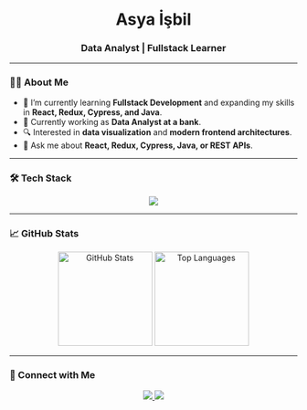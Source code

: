 <!-- Banner veya animasyonlu GIF ekleyebilirsin -->
<h1 align="center">Asya İşbil</h1>
<h3 align="center">Data Analyst | Fullstack Learner</h3>

---

### 👩‍💻 About Me
- 🌱 I’m currently learning **Fullstack Development** and expanding my skills in **React, Redux, Cypress, and Java**.  
- 💼 Currently working as **Data Analyst at a bank**.  
- 🔍 Interested in **data visualization** and **modern frontend architectures**.  
- 💬 Ask me about **React, Redux, Cypress, Java, or REST APIs**.  

---

### 🛠 Tech Stack
<p align="center">
  <img src="https://skillicons.dev/icons?i=react,redux,js,html,css,java,git,github,vscode" />
</p>

---

### 📈 GitHub Stats
<p align="center">
  <img src="https://github-readme-stats.vercel.app/api?username=asyaisbil&show_icons=true&theme=radical" alt="GitHub Stats" height="165" />
  <img src="https://github-readme-stats.vercel.app/api/top-langs/?username=asyaisbil&layout=compact&theme=radical" alt="Top Languages" height="165" />
</p>

---

### 🔗 Connect with Me
<p align="center">
  <a href="https://www.linkedin.com/in/sami-kaya-0b66a7101/" target="_blank">
    <img src="https://img.shields.io/badge/LinkedIn-0077B5?style=for-the-badge&logo=linkedin&logoColor=white" />
  </a>
  <a href="mailto:asyaisbil@example.com">
    <img src="https://img.shields.io/badge/Email-D14836?style=for-the-badge&logo=gmail&logoColor=white" />
  </a>
</p>
